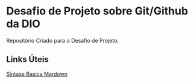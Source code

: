 # Desafio de Projeto sobre Git/Github da DIO
Repositório Criado para o Desafio de Projeto.

## Links Úteis
[Sintaxe Basica Mardown](https://www.markdownguide.org/basic-syntax/)
